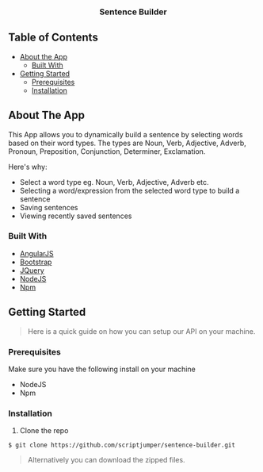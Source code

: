 <p align="center">
  <h3 align="center">Sentence Builder</h3>
</p>

## Table of Contents

* [About the App](#about-the-app)
  * [Built With](#built-with)
* [Getting Started](#getting-started)
  * [Prerequisites](#prerequisites)
  * [Installation](#installation)

## About The App

This App allows you to dynamically build a sentence by selecting words based on their word types. The types are Noun, Verb, Adjective, Adverb, Pronoun, Preposition, Conjunction, Determiner, Exclamation.

Here's why:
* Select a word type eg. Noun, Verb, Adjective, Adverb etc.
* Selecting a word/expression from the selected word type to build a sentence
* Saving sentences 
* Viewing recently saved sentences

### Built With

* [AngularJS](https://angular.io/)
* [Bootstrap](https://getbootstrap.com/)
* [JQuery](https://jquery.com/)
* [NodeJS](https://nodejs.org/en/)
* [Npm](https://www.npmjs.com/)

## Getting Started

> Here is a quick guide on how you can setup our API on your machine.

### Prerequisites
Make sure you have the following install on your machine
- NodeJS
- Npm

### Installation

1. Clone the repo
```shell
$ git clone https://github.com/scriptjumper/sentence-builder.git
```
> Alternatively you can download the zipped files.


